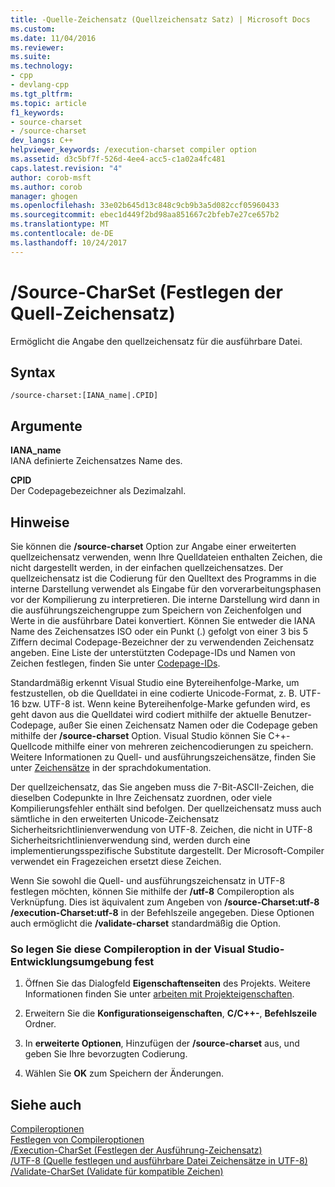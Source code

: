 ```yaml
---
title: -Quelle-Zeichensatz (Quellzeichensatz Satz) | Microsoft Docs
ms.custom: 
ms.date: 11/04/2016
ms.reviewer: 
ms.suite: 
ms.technology:
- cpp
- devlang-cpp
ms.tgt_pltfrm: 
ms.topic: article
f1_keywords:
- source-charset
- /source-charset
dev_langs: C++
helpviewer_keywords: /execution-charset compiler option
ms.assetid: d3c5bf7f-526d-4ee4-acc5-c1a02a4fc481
caps.latest.revision: "4"
author: corob-msft
ms.author: corob
manager: ghogen
ms.openlocfilehash: 33e02b645d13c848c9cb9b3a5d082ccf05960433
ms.sourcegitcommit: ebec1d449f2bd98aa851667c2bfeb7e27ce657b2
ms.translationtype: MT
ms.contentlocale: de-DE
ms.lasthandoff: 10/24/2017
---
```

# <a name="source-charset-set-source-character-set"></a>/Source-CharSet (Festlegen der Quell-Zeichensatz)
Ermöglicht die Angabe den quellzeichensatz für die ausführbare Datei.  
  
## <a name="syntax"></a>Syntax  
  
```  
/source-charset:[IANA_name|.CPID]  
```  
  
## <a name="arguments"></a>Argumente  
 **IANA_name**  
 IANA definierte Zeichensatzes Name des.  
  
 **CPID**  
 Der Codepagebezeichner als Dezimalzahl.  
  
## <a name="remarks"></a>Hinweise  
 Sie können die **/source-charset** Option zur Angabe einer erweiterten quellzeichensatz verwenden, wenn Ihre Quelldateien enthalten Zeichen, die nicht dargestellt werden, in der einfachen quellzeichensatzes. Der quellzeichensatz ist die Codierung für den Quelltext des Programms in die interne Darstellung verwendet als Eingabe für den vorverarbeitungsphasen vor der Kompilierung zu interpretieren. Die interne Darstellung wird dann in die ausführungszeichengruppe zum Speichern von Zeichenfolgen und Werte in die ausführbare Datei konvertiert. Können Sie entweder die IANA Name des Zeichensatzes ISO oder ein Punkt (.) gefolgt von einer 3 bis 5 Ziffern decimal Codepage-Bezeichner der zu verwendenden Zeichensatz angeben. Eine Liste der unterstützten Codepage-IDs und Namen von Zeichen festlegen, finden Sie unter [Codepage-IDs](http://msdn.microsoft.com/library/windows/desktop/dd317756).  
  
 Standardmäßig erkennt Visual Studio eine Bytereihenfolge-Marke, um festzustellen, ob die Quelldatei in eine codierte Unicode-Format, z. B. UTF-16 bzw. UTF-8 ist. Wenn keine Bytereihenfolge-Marke gefunden wird, es geht davon aus die Quelldatei wird codiert mithilfe der aktuelle Benutzer-Codepage, außer Sie einen Zeichensatz Namen oder die Codepage geben mithilfe der **/source-charset** Option. Visual Studio können Sie C++-Quellcode mithilfe einer von mehreren zeichencodierungen zu speichern. Weitere Informationen zu Quell- und ausführungszeichensätze, finden Sie unter [Zeichensätze](../../cpp/character-sets2.md) in der sprachdokumentation.  
  
 Der quellzeichensatz, das Sie angeben muss die 7-Bit-ASCII-Zeichen, die dieselben Codepunkte in Ihre Zeichensatz zuordnen, oder viele Kompilierungsfehler enthält sind befolgen. Der quellzeichensatz muss auch sämtliche in den erweiterten Unicode-Zeichensatz Sicherheitsrichtlinienverwendung von UTF-8. Zeichen, die nicht in UTF-8 Sicherheitsrichtlinienverwendung sind, werden durch eine implementierungsspezifische Substitute dargestellt. Der Microsoft-Compiler verwendet ein Fragezeichen ersetzt diese Zeichen.  
  
 Wenn Sie sowohl die Quell- und ausführungszeichensatz in UTF-8 festlegen möchten, können Sie mithilfe der **/utf-8** Compileroption als Verknüpfung. Dies ist äquivalent zum Angeben von **/source-Charset:utf-8 /execution-Charset:utf-8** in der Befehlszeile angegeben. Diese Optionen auch ermöglicht die **/validate-charset** standardmäßig die Option.  
  
### <a name="to-set-this-compiler-option-in-the-visual-studio-development-environment"></a>So legen Sie diese Compileroption in der Visual Studio-Entwicklungsumgebung fest  
  
1.  Öffnen Sie das Dialogfeld **Eigenschaftenseiten** des Projekts. Weitere Informationen finden Sie unter [arbeiten mit Projekteigenschaften](../../ide/working-with-project-properties.md).  
  
2.  Erweitern Sie die **Konfigurationseigenschaften**, **C/C++-**, **Befehlszeile** Ordner.  
  
3.  In **erweiterte Optionen**, Hinzufügen der **/source-charset** aus, und geben Sie Ihre bevorzugten Codierung.  
  
4.  Wählen Sie **OK** zum Speichern der Änderungen.  
  
## <a name="see-also"></a>Siehe auch  
 [Compileroptionen](../../build/reference/compiler-options.md)   
 [Festlegen von Compileroptionen](../../build/reference/setting-compiler-options.md)   
 [/Execution-CharSet (Festlegen der Ausführung-Zeichensatz)](../../build/reference/execution-charset-set-execution-character-set.md)   
 [/UTF-8 (Quelle festlegen und ausführbare Datei Zeichensätze in UTF-8)](../../build/reference/utf-8-set-source-and-executable-character-sets-to-utf-8.md)   
 [/Validate-CharSet (Validate für kompatible Zeichen)](../../build/reference/validate-charset-validate-for-compatible-characters.md)